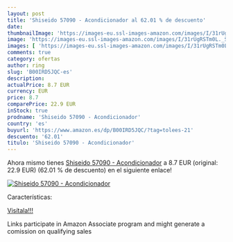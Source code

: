 ```yaml
---
layout: post
title: 'Shiseido 57090 - Acondicionador al 62.01 % de descuento'
date: 
thumbnailImage: 'https://images-eu.ssl-images-amazon.com/images/I/31rUgRSTm0L._SL200_.jpg'
image: 'https://images-eu.ssl-images-amazon.com/images/I/31rUgRSTm0L._SL200_.jpg'
images: [ 'https://images-eu.ssl-images-amazon.com/images/I/31rUgRSTm0L._SL200_.jpg' ]
comments: true
category: ofertas
author: ring
slug: 'B00IRD5JQC-es'
description:
actualPrice: 8.7 EUR
currency: EUR
price: 8.7
comparePrice: 22.9 EUR
inStock: true
prodname: 'Shiseido 57090 - Acondicionador'
country: 'es'
buyurl: 'https://www.amazon.es/dp/B00IRD5JQC/?tag=tolees-21'
descuento: '62.01'
titulo: 'Shiseido 57090 - Acondicionador'
---
```


Ahora mismo tienes [Shiseido 57090 - Acondicionador](https://www.amazon.es/dp/B00IRD5JQC/?tag=tolees-21) a 8.7 EUR (original: 22.9 EUR) (62.01 %  de descuento) en el siguiente enlace!

[![Shiseido 57090 - Acondicionador](https://images-eu.ssl-images-amazon.com/images/I/31rUgRSTm0L._SL200_.jpg)](https://www.amazon.es/dp/B00IRD5JQC/?tag=tolees-21)

Características:


[Visítala!!!](https://www.amazon.es/dp/B00IRD5JQC/?tag=tolees-21)

Links participate in Amazon Associate program and might generate a comission on qualifying sales
